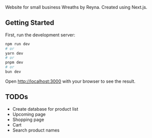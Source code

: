 Website for small business Wreaths by Reyna. Created using Next.js.

## Getting Started

First, run the development server:

```bash
npm run dev
# or
yarn dev
# or
pnpm dev
# or
bun dev
```

Open [http://localhost:3000](http://localhost:3000) with your browser to see the result.

## TODOs

- Create database for product list
- Upcoming page
- Shopping page
- Cart
- Search product names
